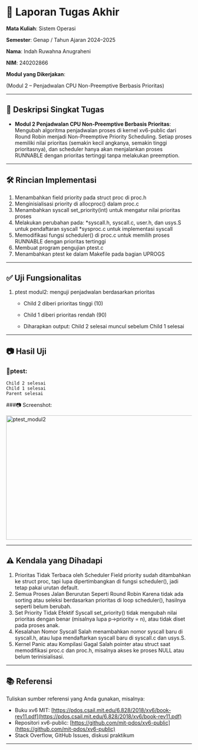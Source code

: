 # 📝 Laporan Tugas Akhir

**Mata Kuliah**: Sistem Operasi

**Semester**: Genap / Tahun Ajaran 2024–2025

**Nama**: Indah Ruwahna Anugraheni

**NIM**: 240202866

**Modul yang Dikerjakan**:

(Modul 2 – Penjadwalan CPU Non-Preemptive Berbasis Prioritas)

---

## 📌 Deskripsi Singkat Tugas

* **Modul 2 Penjadwalan CPU Non-Preemptive Berbasis Prioritas**:
Mengubah algoritma penjadwalan proses di kernel xv6-public dari Round Robin menjadi Non-Preemptive Priority Scheduling. Setiap proses memiliki nilai prioritas (semakin kecil angkanya, semakin tinggi prioritasnya), dan scheduler hanya akan menjalankan proses RUNNABLE dengan prioritas tertinggi tanpa melakukan preemption.
---

## 🛠️ Rincian Implementasi

1. Menambahkan field priority pada struct proc di proc.h
2. Menginisialisasi priority di allocproc() dalam proc.c
3. Menambahkan syscall set_priority(int) untuk mengatur nilai prioritas proses
4. Melakukan perubahan pada:
   *syscall.h, syscall.c, user.h, dan usys.S untuk pendaftaran syscall
   *sysproc.c untuk implementasi syscall
5. Memodifikasi fungsi scheduler() di proc.c untuk memilih proses RUNNABLE dengan prioritas tertinggi
6. Membuat program pengujian ptest.c
7. Menambahkan ptest ke dalam Makefile pada bagian UPROGS
---

## ✅ Uji Fungsionalitas

1. ptest modul2: menguji penjadwalan berdasarkan prioritas
   
   * Child 2 diberi prioritas tinggi (10)
   
   * Child 1 diberi prioritas rendah (90)
   
   * Diharapkan output: Child 2 selesai muncul sebelum Child 1 selesai

---

## 📷 Hasil Uji

### 📍ptest:

```
Child 2 selesai
Child 1 selesai
Parent selesai
```
###📷 Screenshot:


<img width="725" height="337" alt="ptest_modul2" src="https://github.com/user-attachments/assets/189d6f92-f39a-4e2a-9e2c-e258778f3178" />


---

## ⚠️ Kendala yang Dihadapi

1. Prioritas Tidak Terbaca oleh Scheduler
   Field priority sudah ditambahkan ke struct proc, tapi lupa dipertimbangkan di fungsi scheduler(), jadi tetap pakai urutan default.
2. Semua Proses Jalan Berurutan Seperti Round Robin
   Karena tidak ada sorting atau seleksi berdasarkan prioritas di loop scheduler(), hasilnya seperti belum berubah.
3. Set Priority Tidak Efektif
   Syscall set_priority() tidak mengubah nilai prioritas dengan benar (misalnya lupa p->priority = n), atau tidak diset pada proses anak.
4. Kesalahan Nomor Syscall
   Salah menambahkan nomor syscall baru di syscall.h, atau lupa mendaftarkan syscall baru di syscall.c dan usys.S.
5. Kernel Panic atau Kompilasi Gagal
   Salah pointer atau struct saat memodifikasi proc.c dan proc.h, misalnya akses ke proses NULL atau belum terinisialisasi.


---

## 📚 Referensi

Tuliskan sumber referensi yang Anda gunakan, misalnya:

* Buku xv6 MIT: [https://pdos.csail.mit.edu/6.828/2018/xv6/book-rev11.pdf](https://pdos.csail.mit.edu/6.828/2018/xv6/book-rev11.pdf)
* Repositori xv6-public: [https://github.com/mit-pdos/xv6-public](https://github.com/mit-pdos/xv6-public)
* Stack Overflow, GitHub Issues, diskusi praktikum

---


